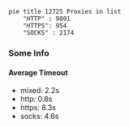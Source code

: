 
```mermaid
pie title 12725 Proxies in list
    "HTTP" : 9801
    "HTTPS": 954
    "SOCKS" : 2174
```

### Some Info
#### Average Timeout

- mixed: 2.2s
- http: 0.8s
- https: 8.3s
- socks: 4.6s
